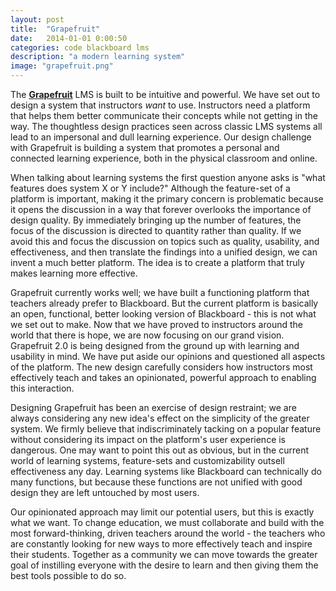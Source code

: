 ```yaml
---
layout: post
title:  "Grapefruit"
date:   2014-01-01 0:00:50
categories: code blackboard lms
description: "a modern learning system"
image: "grapefruit.png"
---
```


The [**Grapefruit**][gf] LMS is built to be intuitive and powerful. We have set out to design a system that instructors *want* to use. Instructors need a platform that helps them better communicate their concepts while not getting in the way. The thoughtless design practices seen across classic LMS systems all lead to an impersonal and dull learning experience. Our design challenge with Grapefruit is building a system that promotes a personal and connected learning experience, both in the physical classroom and online.

When talking about learning systems the first question anyone asks is "what features does system X or Y include?" Although the feature-set of a platform is important, making it the primary concern is problematic because it opens the discussion in a way that forever overlooks the importance of design quality. By immediately bringing up the number of features, the focus of the discussion is directed to quantity rather than quality. If we avoid this and focus the discussion on topics such as quality, usability, and effectiveness, and then translate the findings into a unified design, we can invent a much better platform. The idea is to create a platform that truly makes learning more effective.

Grapefruit currently works well; we have built a functioning platform that teachers already prefer to Blackboard. But the current platform is basically an open, functional, better looking version of Blackboard - this is not what we set out to make. Now that we have proved to instructors around the world that there is hope, we are now focusing on our grand vision. Grapefruit 2.0 is being designed from the ground up with learning and usability in mind. We have put aside our opinions and questioned all aspects of the platform. The new design carefully considers how instructors most effectively teach and takes an opinionated, powerful approach to enabling this interaction.

Designing Grapefruit has been an exercise of design restraint; we are always considering any new idea's effect on the simplicity of the greater system. We firmly believe that indiscriminately tacking on a popular feature without considering its impact on the platform's user experience is dangerous. One may want to point this out as obvious, but in the current world of learning systems, feature-sets and customizability outsell effectiveness any day. Learning systems like Blackboard can technically do many functions, but because these functions are not unified with good design they are left untouched by most users.

Our opinionated approach may limit our potential users, but this is exactly what we want. To change education, we must collaborate and build with the most forward-thinking, driven teachers around the world - the teachers who are constantly looking for new ways to more effectively teach and inspire their students. Together as a community we can move towards the greater goal of instilling everyone with the desire to learn and then giving them the best tools possible to do so.

[gf]: https://grapefruit.link
